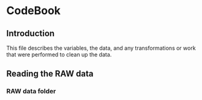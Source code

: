 # CodeBook
## Introduction
This file describes the variables, the data, and any transformations or work that were performed to clean up the data.

## Reading the RAW data
### RAW data folder
